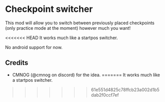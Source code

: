 # Checkpoint switcher

This mod will allow you to switch between previously placed checkpoints (only practice mode at the moment) however much you want!

<<<<<<< HEAD
It works much like a startpos switcher.

No android support for now.

## Credits
- CMNOG (@cmnog on discord) for the idea.
=======
It works much like a startpos switcher.
>>>>>>> 61e551d4825c78ffcb23a002d1b5dab2f0ccf7ef

